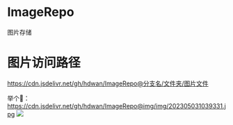 # ImageRepo
图片存储
# 图片访问路径
https://cdn.jsdelivr.net/gh/hdwan/ImageRepo@分支名/文件夹/图片文件

举个🌰：https://cdn.jsdelivr.net/gh/hdwan/ImageRepo@img/img/202305031039331.jpg
![](https://cdn.jsdelivr.net/gh/hdwan/ImageRepo@img/img/202305031039331.jpg)

